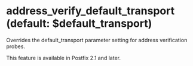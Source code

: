 # address_verify_default_transport (default: $default_transport)

Overrides the default\_transport parameter setting for address
verification probes.




This feature is available in Postfix 2.1 and later.



